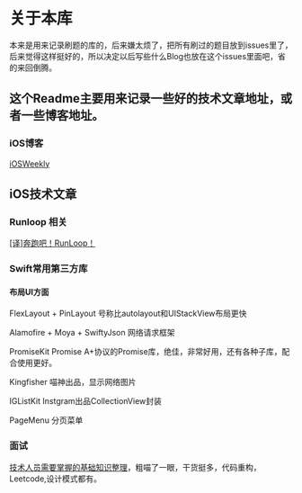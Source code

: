# 关于本库

本来是用来记录刷题的库的，后来嫌太烦了，把所有刷过的题目放到issues里了，后来觉得这样挺好的，所以决定以后写些什么Blog也放在这个issues里面吧，省的来回倒腾。

## 这个Readme主要用来记录一些好的技术文章地址，或者一些博客地址。

### iOS博客

[iOSWeekly](https://github.com/SwiftOldDriver/iOS-Weekly/)

## iOS技术文章

### Runloop 相关

[[译]奔跑吧！RunLoop！](https://juejin.im/post/5a951cb26fb9a0633229d4ec)

### Swift常用第三方库

#### 布局UI方面

FlexLayout + PinLayout 号称比autolayout和UIStackView布局更快

Alamofire + Moya + SwiftyJson 网络请求框架

PromiseKit Promise A+协议的Promise库，绝佳，非常好用，还有各种子库，配合使用更好。

Kingfisher 喵神出品，显示网络图片

IGListKit Instgram出品CollectionView封装

PageMenu 分页菜单

### 面试

[技术人员需要掌握的基础知识整理](https://github.com/CyC2018/Interview-Notebook)，粗喵了一眼，干货挺多，代码重构，Leetcode,设计模式都有。
